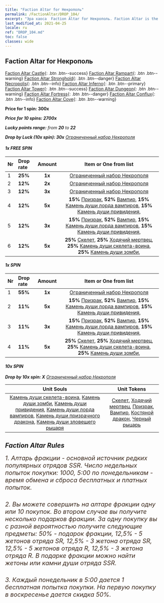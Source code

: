 ```yaml
---
title: "Faction Altar for Некрополь"
permalink: /FactionAltar/DROP_104/
excerpt: "Эра хаоса  Faction Altar for Некрополь. Faction Altar is the primary method for obtaining SSR units from the popular faction. Limited to 1,000 purchases each week. The popular faction changes at 05:00 every Monday. Purchase attempts and free purchase attempts will also reset then."
last_modified_at: 2021-04-25
locale: ru
ref: "DROP_104.md"
toc: false
classes: wide
---
```


##  Faction Altar for **Некрополь**

  [Faction Altar Castle](/ru/FactionAltar/DROP_101/){: .btn .btn--success} [Faction Altar Rampart](/ru/FactionAltar/DROP_102/){: .btn .btn--warning} [Faction Altar Stronghold](/ru/FactionAltar/DROP_103/){: .btn .btn--danger} [Faction Altar Necropolis](/ru/FactionAltar/DROP_104/){: .btn .btn--info} [Faction Altar Inferno](/ru/FactionAltar/DROP_105/){: .btn .btn--primary} [Faction Altar Tower](/ru/FactionAltar/DROP_106/){: .btn .btn--success} [Faction Altar Dungeon](/ru/FactionAltar/DROP_107/){: .btn .btn--warning} [Faction Altar Fortress](/ru/FactionAltar/DROP_108/){: .btn .btn--danger} [Faction Altar Conflux](/ru/FactionAltar/DROP_109/){: .btn .btn--info} [Faction Altar Cove](/ru/FactionAltar/DROP_112/){: .btn .btn--warning} 

  **Price for 1 spin: 300x** <i class="fas fa-gem"/>

  **Price for 10 spins: 2700x** <i class="fas fa-gem"/>

  **Lucky points range:** from **20** to **22**

  **Drop by Luck (10x spin): 30x** [Ограниченный набор Некрополя](/ItemsRU/con_2138/)

####  1x FREE SPIN 

  |    Nr    |  Drop rate  |  Amount   |   Item or One from list  |
  |:---------|:------------|:---------:|:------------------------:|
  | 1 | **25%** | **1x** | [Ограниченный набор Некрополя](/ItemsRU/con_2138/) |
  | 2 | **12%** | **2x** | [Ограниченный набор Некрополя](/ItemsRU/con_2138/) |
  | 3 | **12%** | **3x** | [Ограниченный набор Некрополя](/ItemsRU/con_2138/) |
  | 4 | **12%** | **5x** |  **15%** [Призрак](/ItemsRU/unt_210/),  **52%** [Вампир](/ItemsRU/unt_211/),  **15%** [Камень души лорда вампиров](/ItemsRU/unt_300/),  **15%** [Камень души привидения](/ItemsRU/unt_299/),  |
  | 5 | **12%** | **3x** |  **15%** [Призрак](/ItemsRU/unt_210/),  **52%** [Вампир](/ItemsRU/unt_211/),  **15%** [Камень души лорда вампиров](/ItemsRU/unt_300/),  **15%** [Камень души привидения](/ItemsRU/unt_299/),  |
  | 6 | **12%** | **5x** |  **25%** [Скелет](/ItemsRU/unt_208/),  **25%** [Ходячий мертвец](/ItemsRU/unt_209/),  **25%** [Камень души скелета-воина](/ItemsRU/unt_297/),  **25%** [Камень души зомби](/ItemsRU/unt_298/),  |


####  1x SPIN 

  |    Nr    |  Drop rate  |  Amount   |   Item or One from list  |
  |:---------|:------------|:---------:|:------------------------:|
  | 1 | **55%** | **1x** | [Ограниченный набор Некрополя](/ItemsRU/con_2138/) |
  | 2 | **11%** | **5x** |  **15%** [Призрак](/ItemsRU/unt_210/),  **52%** [Вампир](/ItemsRU/unt_211/),  **15%** [Камень души лорда вампиров](/ItemsRU/unt_300/),  **15%** [Камень души привидения](/ItemsRU/unt_299/),  |
  | 3 | **11%** | **3x** |  **15%** [Призрак](/ItemsRU/unt_210/),  **52%** [Вампир](/ItemsRU/unt_211/),  **15%** [Камень души лорда вампиров](/ItemsRU/unt_300/),  **15%** [Камень души привидения](/ItemsRU/unt_299/),  |
  | 4 | **11%** | **5x** |  **25%** [Скелет](/ItemsRU/unt_208/),  **25%** [Ходячий мертвец](/ItemsRU/unt_209/),  **25%** [Камень души скелета-воина](/ItemsRU/unt_297/),  **25%** [Камень души зомби](/ItemsRU/unt_298/),  |


####  10x SPIN 

  **Drop by 10x spin: X** [Ограниченный набор Некрополя](/ItemsRU/con_2138/)

  |    Unit Souls    |  Unit Tokens  |
  |:----------------:|:-------------:|
  | [Камень души скелета-воина](/ItemsRU/unt_297/), [Камень души зомби](/ItemsRU/unt_298/), [Камень души привидения](/ItemsRU/unt_299/), [Камень души лорда вампиров](/ItemsRU/unt_300/), [Камень души призрачного дракона](/ItemsRU/unt_303/), [Камень души зловещего рыцаря](/ItemsRU/unt_302/) | [Скелет](/ItemsRU/unt_208/), [Ходячий мертвец](/ItemsRU/unt_209/), [Призрак](/ItemsRU/unt_210/), [Вампир](/ItemsRU/unt_211/), [Костяной дракон](/ItemsRU/unt_214/), [Черный рыцарь](/ItemsRU/unt_213/) |



## Faction Altar Rules

  <span style="color: #3c2a1e;font-size:20px">1. Алтарь фракции - основной источник редких популярных отрядов SSR. Число недельных попыток покупки: 1000, 5:00 по понедельникам - время обмена и сброса бесплатных и платных попыток.</span><br/>

<br/>  <span style="color: #3c2a1e;font-size:20px">2. Вы можете совершить на алтаре фракции одну или 10 покупок. Во втором случае вы получите несколько подарков фракции. За одну покупку вы с разной вероятностью получите следующие предметы: 50% - подарок фракции, 12,5% - 5 жетонов отряда SR, 12,5% - 3 жетона отряда SR, 12,5% - 5 жетонов отряда R, 12,5% - 3 жетона отряда R. В подарке фракции можно найти жетоны или камни души отряда SSR.</span>

<br/>  <span style="color: #3c2a1e;font-size:20px">3. Каждый понедельник в 5:00 дается 1 бесплатная попытка покупки. На первую покупку в воскресенье дается скидка 50%.</span><br/>

<br/>